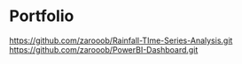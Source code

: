 # Portfolio
https://github.com/zarooob/Rainfall-TIme-Series-Analysis.git
https://github.com/zarooob/PowerBI-Dashboard.git
